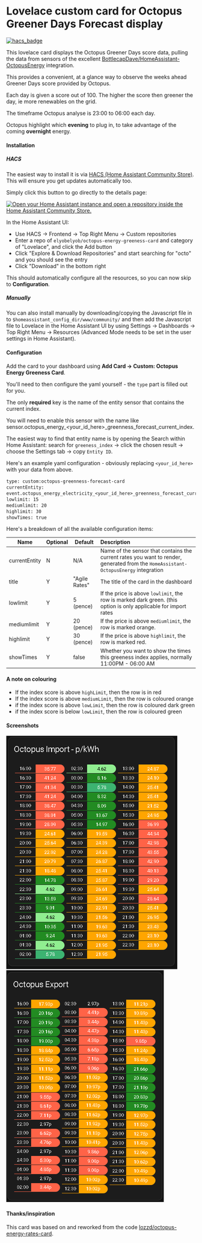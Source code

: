 # Lovelace custom card for Octopus Greener Days Forecast display

[![hacs_badge](https://img.shields.io/badge/HACS-Default-orange.svg)](https://github.com/hacs/integration)

This lovelace card displays the Octopus Greener Days score data, pulling the data from sensors of the excellent [BottlecapDave/HomeAssistant-OctopusEnergy](https://github.com/BottlecapDave/) integration.

This provides a convenient, at a glance way to observe the weeks ahead Greener Days score provided by Octopus.

Each day is given a score out of 100.  The higher the score then greener the day, ie more renewables on the grid.

The timeframe Octopus analyse is 23:00 to 06:00 each day.

Octopus highlight which **evening** to plug in, to take advantage of the coming **overnight** energy.

#### Installation
##### HACS
The easiest way to install it is via [HACS (Home Assistant Community Store)](https://github.com/hacs/frontend). This will ensure you get updates automatically too.

Simply click this button to go directly to the details page:

[![Open your Home Assistant instance and open a repository inside the Home Assistant Community Store.](https://my.home-assistant.io/badges/hacs_repository.svg)](https://my.home-assistant.io/redirect/hacs_repository/?owner=elyobelyob&repository=octopus-energy-greenness-card&category=plugin)

In the Home Assistant UI:
* Use HACS -> Frontend -> Top Right Menu -> Custom repositories
* Enter a repo of `elyobelyob/octopus-energy-greeness-card` and category of "Lovelace", and click the Add button
* Click "Explore & Download Repositories" and start searching for "octo" and you should see the entry
* Click "Download" in the bottom right

This should automatically configure all the resources, so you can now skip to **Configuration**.

##### Manually
You can also install manually by downloading/copying the Javascript file in to `$homeassistant_config_dir/www/community/` and then add the Javascript file to Lovelace in the Home Assistant UI by using
Settings -> Dashboards -> Top Right Menu -> Resources (Advanced Mode needs to be set in the user settings in Home Assistant).

#### Configuration
Add the card to your dashboard using **Add Card -> Custom: Octopus Energy Greeness Card**.

You'll need to then configure the yaml yourself - the `type` part is filled out for you.

The only **required** key is the name of the entity sensor that contains the current index.

You will need to enable this sensor with the name like sensor.octopus_energy_<your_id_here>_greenness_forecast_current_index.

The easiest way to find that entity name is by opening the Search within Home Assistant: search for `greeness_index` -> click the chosen result -> choose the Settings tab -> copy `Entity ID`.

Here's an example yaml configuration - obviously replacing `<your_id_here>` with your data from above.


```
type: custom:octopus-greenness-forecast-card
currentEntity: event.octopus_energy_electricity_<your_id_here>_greenness_forecast_current_index
lowlimit: 15
mediumlimit: 20
highlimit: 30
showTimes: true

```


Here's a breakdown of all the available configuration items:

| Name          | Optional | Default       | Description                                                                                                                                          |
|---------------|----------|---------------|:-----------------------------------------------------------------------------------------------------------------------------------------------------|
| currentEntity | N        | N/A           | Name of the sensor that contains the current rates you want to render, generated from the `HomeAssistant-OctopusEnergy` integration                  |
| title         | Y        | "Agile Rates" | The title of the card in the dashboard                                                                                                               |
| lowlimit      | Y        |  5 (pence)    | If the price is above `lowlimit`, the row is marked dark green. (this option is only applicable for import rates                                     |
| mediumlimit   | Y        | 20 (pence)    | If the price is above `mediumlimit`, the row is marked orange.                                                                                        |
| highlimit     | Y        | 30 (pence)    | If the price is above `highlimit`, the row is marked red.                                                                                            |
| showTimes     | Y        | false         | Whether you want to show the times this greeness index applies, normally 11:00PM - 06:00 AM                                                          |

#### A note on colouring

* If the index score is above `highLimit`, then the row is in red
* If the index score is above `mediumLimit`, then the row is coloured orange
* if the index score is above `lowLimit`, then the row is coloured dark green
* if the index score is below `lowLimit`, then the row is coloured green

#### Screenshots
![screenshot_1](assets/import.png)
![screenshot_2](assets/export.png)

#### Thanks/inspiration
This card was based on and reworked from the code [lozzd/octopus-energy-rates-card](https://github.com/lozzd/octopus-energy-rates-card).

